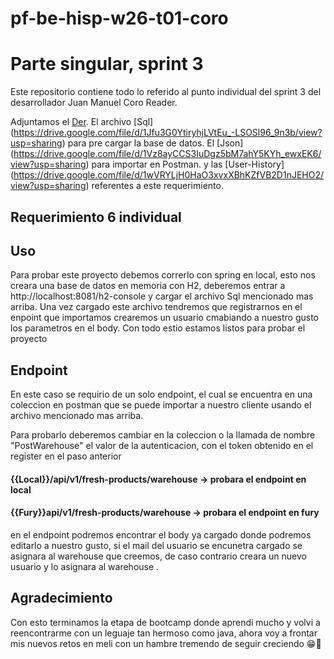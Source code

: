 # pf-be-hisp-w26-t01-coro

# Parte singular, sprint 3

Este repositorio contiene todo lo referido al punto individual del sprint 3 del
desarrollador Juan Manuel Coro Reader.

Adjuntamos el [Der](hhttps://drive.google.com/file/d/1zT9KwaFFOLvse49S7XmNgVel78OaiqoO/view?usp=sharing).
El archivo [Sql] (https://drive.google.com/file/d/1Jfu3G0YtiryhjLVtEu_-LSOSl96_9n3b/view?usp=sharing) para pre cargar la base de datos.
El [Json] (https://drive.google.com/file/d/1Vz8ayCCS3IuDgz5bM7ahY5KYh_ewxEK6/view?usp=sharing) para importar en Postman.
y las [User-History] (https://drive.google.com/file/d/1wVRYLjH0HaO3xvxXBhKZfVB2D1nJEHO2/view?usp=sharing) referentes a este requerimiento.



## Requerimiento 6 individual

## Uso

Para probar este proyecto debemos correrlo con spring en local, esto nos creara una base de datos en memoria con H2, deberemos entrar a http://localhost:8081/h2-console y cargar el archivo Sql mencionado mas arriba.
Una vez cargado este archivo tendremos que registrarnos en el enpoint que importamos crearemos un usuario cmabiando a nuestro gusto los parametros en el body.
Con todo estio estamos listos para probar el proyecto

## Endpoint

En este caso se requirio de un solo endpoint, el cual se encuentra en una coleccion en postman que se puede importar a nuestro cliente usando el archivo mencionado mas arriba.

Para probarlo deberemos cambiar en la coleccion o la llamada de nombre "PostWarehouse" el valor de la autenticacion, con el token obtenido en el register en el paso anterior

#### {{Local}}/api/v1/fresh-products/warehouse -> probara el endpoint en local
#### {{Fury}}api/v1/fresh-products/warehouse -> probara el endpoint en fury

en el endpoint podremos encontrar el body ya cargado donde podremos editarlo a nuestro gusto, si el mail del usuario se encunetra cargado se asignara al warehouse que creemos, de caso contrario creara un nuevo usuario y lo asignara al warehouse .




## Agradecimiento

Con esto terminamos la etapa de bootcamp donde aprendi mucho y volvi a reencontrarme con un leguaje tan hermoso como java, ahora voy a frontar mis nuevos retos en meli con un hambre tremendo de seguir creciendo 😁🐉
